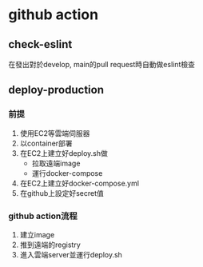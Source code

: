 # github action

## check-eslint
在發出對於develop, main的pull request時自動做eslint檢查

## deploy-production
### 前提
1. 使用EC2等雲端伺服器
2. 以container部署
3. 在EC2上建立好deploy.sh做
   - 拉取遠端image
   - 運行docker-compose
4. 在EC2上建立好docker-compose.yml
5. 在github上設定好secret值
### github action流程
1. 建立image
2. 推到遠端的registry
3. 進入雲端server並運行deploy.sh